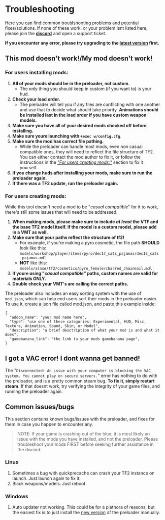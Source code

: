 # Troubleshooting
Here you can find common troublshooting problems and potential fixes/solutions. If none of these work, or your problem isnt listed here, please join the **[discord](https://discord.gg/64sNFhqUaB)** and open a support ticket.

**If you encounter any error, please try upgrading to the [latest version](https://github.com/cueki/casual-pre-loader/releases) first.**

## This mod doesn't work!/My mod doesn't work!

### For users installing mods:
1. **All of your mods should be in the preloader, not custom.**
    - The only thing you should keep in custom (if you want to) is your hud.
2. **Check your load order.**
    - The preloader will tell you if any files are conflicting with one another and use that to decide what should take priority. **Animations should be installed last in the load order if you have custom weapon models.**
3. **Make sure you have all of your desired mods checked off before installing.**
4. **Make sure youre launching with `+exec w/config.cfg`**.
5. **Make sure the mod has correct file pathing.**
    - While the preloader can handle most mods, even non casual compatible ones, they will need to reflect the file structure of TF2. You can either contact the mod author to fix it, or follow the instructions in the [*"For users creating mods:"*](#for-users-creating-mods) section to fix it yourself.
6. **If you change huds after installing your mods, make sure to run the preloader again.**
7. **If there was a TF2 update, run the preloader again.**


### For users creating mods:
While this tool doesn't need a mod to be "*casual compatible*" for it to work, there's still some issues that will need to be addressed. <br>

1. **When making mods, please make sure to include *at least* the VTF and the base TF2 model itself. If the model is a custom model, please add in a VMT as well.**
2. **Make sure that your paths reflect the structure of tf2!**
    - For example, if you're making a pyro cosmetic, the file path **SHOULD** look like this: `models/workshop/player/items/pyro/dec17_cats_pajamas/dec17_cats_pajamas.mdl`
    - **NOT** like this: `models/alaxe/tf2/cosmetics/pyro_female/charred_chainmail.mdl`
3. **If youre using "*casual compatible*" paths, custom names are valid for materials ONLY.**
4. **Double check your VMT's are calling the correct paths.**

The preloader also includes an easy sorting system with the use of `mod.json`, which can help end users sort their mods in the preloader easier. To use it, create a json file called mod.json, and paste this example inside: <br>
```
{
  "addon_name": "your mod name here",
  "type": "use one of these categories: Experimental, HUD, Misc, Texture, Animation, Sound, Skin, or Model",
  "description": "a brief desctription of what your mod is and what it does",
  "gamebanana_link": "the link to your mods gamebanana page",
}
```

## I got a VAC error! I dont wanna get banned!
The "`Disconnected: An issue with your computer is blocking the VAC system. You cannot play on secure servers.`" error has nothing to do with the preloader, and is a pretty common steam bug. **To fix it, simply restart steam.** If that doesnt work, try verifying the integrity of your game files, and running the preloader again.

## Common issues/bugs
This section contains known bugs/issues with the preloader, and fixes for them in case you happen to encounter any.
>NOTE:
If your game is crashing out of the blue, it is most likely an issue with the mods you have installed, and not the preloader. Please troubleshoot your mods FIRST before seeking further assistance in the discord.

### Linux
1. Sometimes a bug with quickprecache can crash your TF2 instance on launch. Just launch again to fix it.
2. Black weapons/models. Just reboot.

### Windows
1. Auto updater not working. This could be for a plethora of reasons, but the easiest fix is to just install the [new version](https://github.com/cueki/casual-pre-loader/releases) of the preloader manually.
